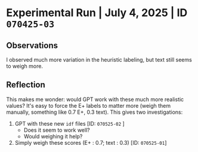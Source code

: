 # Experimental Run | July 4, 2025 | ID `070425-03`

## Observations

I observed much more variation in the heuristic labeling, but text still seems to weigh more.

## Reflection

This makes me wonder: would GPT work with these much more realistic values? It's easy to force the E+ labels to matter more (weigh them manually, something like 0.7 E+, 0.3 text). This gives two investigations:

1. GPT with these new `idf` files [ID: `070525-02` ]
   - Does it seem to work well?
   - Would weighing it help?
2. Simply weigh these scores (E+ : 0.7; text : 0.3) [ID: `070525-01`]
